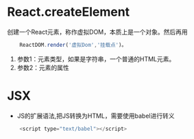 # React.createElement
创建一个React元素，称作虚拟DOM，本质上是一个对象。然后再用
```javascript
    ReactDOM.render('虚拟Dom','挂载点')。
```
1. 参数1：元素类型，如果是字符串，一个普通的HTML元素。
2. 参数2：元素的属性

# JSX
+ JS的扩展语法,把JS转换为HTML，需要使用babel进行转义
```javascript
    <script type="text/babel"></script>
```
